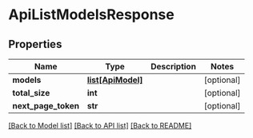 # ApiListModelsResponse

## Properties
Name | Type | Description | Notes
------------ | ------------- | ------------- | -------------
**models** | [**list[ApiModel]**](ApiModel.md) |  | [optional] 
**total_size** | **int** |  | [optional] 
**next_page_token** | **str** |  | [optional] 

[[Back to Model list]](../README.md#documentation-for-models) [[Back to API list]](../README.md#documentation-for-api-endpoints) [[Back to README]](../README.md)


